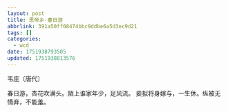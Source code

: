 ```yaml
---
layout: post
title: 思帝乡·春日游
abbrlink: 391a50ff08474bbc9ddbe6a5d3ec9d21
tags: []
categories:
  - wcd
date: 1751938793505
updated: 1751938813576
---
```


韦庄〔唐代〕

春日游，杏花吹满头。陌上谁家年少，足风流。
妾拟将身嫁与，一生休。纵被无情弃，不能羞。

